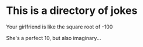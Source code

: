 # This is a directory of jokes
Your girlfriend is like the square root of -100

She's a perfect 10, but also imaginary...

